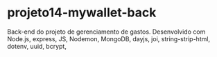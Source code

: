 # projeto14-mywallet-back
Back-end do projeto de gerenciamento de gastos. Desenvolvido com Node.js, express, JS, Nodemon, MongoDB, dayjs, joi, string-strip-html, dotenv, uuid, bcrypt, 

